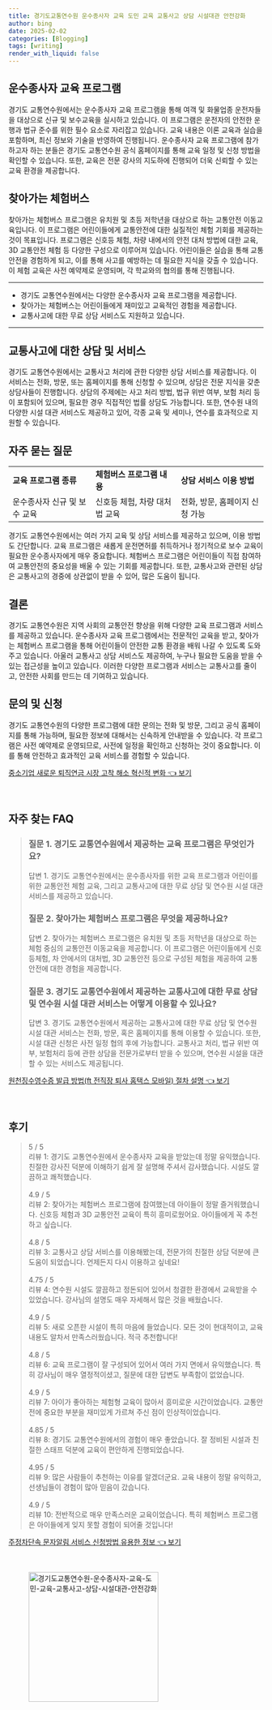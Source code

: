 ```yaml
---
title: 경기도교통연수원 운수종사자 교육 도민 교육 교통사고 상담 시설대관 안전강화
author: bing
date: 2025-02-02
categories: [Blogging]
tags: [writing]
render_with_liquid: false
---
```



<h2 id='운수종사자 교육 프로그램'>운수종사자 교육 프로그램</h2>

<p>경기도 교통연수원에서는 운수종사자 교육 프로그램을 통해 여객 및 화물업종 운전자들을 대상으로 신규 및 보수교육을 실시하고 있습니다. 이 프로그램은 운전자의 안전한 운행과 법규 준수를 위한 필수 요소로 자리잡고 있습니다. 교육 내용은 이론 교육과 실습을 포함하며, 최신 정보와 기술을 반영하여 진행됩니다. 운수종사자 교육 프로그램에 참가하고자 하는 분들은 경기도 교통연수원 공식 홈페이지를 통해 교육 일정 및 신청 방법을 확인할 수 있습니다. 또한, 교육은 전문 강사의 지도하에 진행되어 더욱 신뢰할 수 있는 교육 환경을 제공합니다. </p>

<h2 id='찾아가는 체험버스'>찾아가는 체험버스</h2>

<p>찾아가는 체험버스 프로그램은 유치원 및 초등 저학년을 대상으로 하는 교통안전 이동교육입니다. 이 프로그램은 어린이들에게 교통안전에 대한 실질적인 체험 기회를 제공하는 것이 목표입니다. 프로그램은 신호등 체험, 차량 내에서의 안전 대처 방법에 대한 교육, 3D 교통안전 체험 등 다양한 구성으로 이루어져 있습니다. 어린이들은 실습을 통해 교통안전을 경험하게 되고, 이를 통해 사고를 예방하는 데 필요한 지식을 갖출 수 있습니다. 이 체험 교육은 사전 예약제로 운영되며, 각 학교와의 협의를 통해 진행됩니다.</p>

<hr />

<ul>
    <li>경기도 교통연수원에서는 다양한 운수종사자 교육 프로그램을 제공합니다.</li>
    <li>찾아가는 체험버스는 어린이들에게 재미있고 교육적인 경험을 제공합니다.</li>
    <li>교통사고에 대한 무료 상담 서비스도 지원하고 있습니다.</li>
</ul>

<hr />

<h2 id='교통사고에 대한 상담 및 서비스'>교통사고에 대한 상담 및 서비스</h2>

<p>경기도 교통연수원에서는 교통사고 처리에 관한 다양한 상담 서비스를 제공합니다. 이 서비스는 전화, 방문, 또는 홈페이지를 통해 신청할 수 있으며, 상담은 전문 지식을 갖춘 상담사들이 진행합니다. 상담의 주제에는 사고 처리 방법, 법규 위반 여부, 보험 처리 등이 포함되어 있으며, 필요한 경우 직접적인 법률 상담도 가능합니다. 또한, 연수원 내의 다양한 시설 대관 서비스도 제공하고 있어, 각종 교육 및 세미나, 연수를 효과적으로 지원할 수 있습니다.</p>

<h2 id='자주 묻는 질문'>자주 묻는 질문</h2>

<table>
    <tr>
        <td><b>교육 프로그램 종류</b></td>
        <td><b>체험버스 프로그램 내용</b></td>
        <td><b>상담 서비스 이용 방법</b></td>
    </tr>
    <tr>
        <td>운수종사자 신규 및 보수 교육</td>
        <td>신호등 체험, 차량 대처법 교육</td>
        <td>전화, 방문, 홈페이지 신청 가능</td>
    </tr>
</table>

<p>경기도 교통연수원에서는 여러 가지 교육 및 상담 서비스를 제공하고 있으며, 이용 방법도 간단합니다. 교육 프로그램은 새롭게 운전면허를 취득하거나 정기적으로 보수 교육이 필요한 운수종사자에게 매우 중요합니다. 체험버스 프로그램은 어린이들이 직접 참여하여 교통안전의 중요성을 배울 수 있는 기회를 제공합니다. 또한, 교통사고와 관련된 상담은 교통사고의 경중에 상관없이 받을 수 있어, 많은 도움이 됩니다.</p>

<h2 id='결론'>결론</h2>

<p>경기도 교통연수원은 지역 사회의 교통안전 향상을 위해 다양한 교육 프로그램과 서비스를 제공하고 있습니다. 운수종사자 교육 프로그램에서는 전문적인 교육을 받고, 찾아가는 체험버스 프로그램을 통해 어린이들이 안전한 교통 환경을 배워 나갈 수 있도록 도와주고 있습니다. 아울러 교통사고 상담 서비스도 제공하여, 누구나 필요한 도움을 받을 수 있는 접근성을 높이고 있습니다. 이러한 다양한 프로그램과 서비스는 교통사고를 줄이고, 안전한 사회를 만드는 데 기여하고 있습니다.</p>

<h2 id='문의 및 신청'>문의 및 신청</h2>

<p>경기도 교통연수원의 다양한 프로그램에 대한 문의는 전화 및 방문, 그리고 공식 홈페이지를 통해 가능하며, 필요한 정보에 대해서는 신속하게 안내받을 수 있습니다. 각 프로그램은 사전 예약제로 운영되므로, 사전에 일정을 확인하고 신청하는 것이 중요합니다. 이를 통해 안전하고 효과적인 교육 서비스를 경험할 수 있습니다.</p>


<p><a class="click-button" title="중소기업 새로운 퇴직연금 시장 고착 해소 혁신적 변화" href="https://aptwhite.github.io/posts/%EC%A4%91%EC%86%8C%EA%B8%B0%EC%97%85-%EC%83%88%EB%A1%9C%EC%9A%B4-%ED%87%B4%EC%A7%81%EC%97%B0%EA%B8%88-%EC%8B%9C%EC%9E%A5-%EA%B3%A0%EC%B0%A9-%ED%95%B4%EC%86%8C-%ED%98%81%EC%8B%A0%EC%A0%81-%EB%B3%80%ED%99%94/" rel="dofollow">중소기업 새로운 퇴직연금 시장 고착 해소 혁신적 변화 👈 보기</a></p><br>
<h2 id='자주_찾는_FAQ'>자주 찾는 FAQ</h2>
<div itemscope="" itemtype="https://schema.org/FAQPage"> 
<blockquote> 
<div itemscope="" itemprop="mainEntity" itemtype="https://schema.org/Question"> 
<h3 itemprop="name">질문 1. 경기도 교통연수원에서 제공하는 교육 프로그램은 무엇인가요?</h3> 
<div itemscope="" itemprop="acceptedAnswer" itemtype="https://schema.org/Answer"> 
<span itemprop="text"> 
<p>답변 1. 경기도 교통연수원에서는 운수종사자를 위한 교육 프로그램과 어린이를 위한 교통안전 체험 교육, 그리고 교통사고에 대한 무료 상담 및 연수원 시설 대관 서비스를 제공하고 있습니다.</p> 
</span> 
</div> 
</div> 

<div itemscope="" itemprop="mainEntity" itemtype="https://schema.org/Question"> 
<h3 itemprop="name">질문 2. 찾아가는 체험버스 프로그램은 무엇을 제공하나요?</h3> 
<div itemscope="" itemprop="acceptedAnswer" itemtype="https://schema.org/Answer"> 
<span itemprop="text"> 
<p>답변 2. 찾아가는 체험버스 프로그램은 유치원 및 초등 저학년을 대상으로 하는 체험 중심의 교통안전 이동교육을 제공합니다. 이 프로그램은 어린이들에게 신호등체험, 차 안에서의 대처법, 3D 교통안전 등으로 구성된 체험을 제공하여 교통안전에 대한 경험을 제공합니다.</p> 
</span> 
</div> 
</div> 

<div itemscope="" itemprop="mainEntity" itemtype="https://schema.org/Question"> 
<h3 itemprop="name">질문 3. 경기도 교통연수원에서 제공하는 교통사고에 대한 무료 상담 및 연수원 시설 대관 서비스는 어떻게 이용할 수 있나요?</h3> 
<div itemscope="" itemprop="acceptedAnswer" itemtype="https://schema.org/Answer"> 
<span itemprop="text"> 
<p>답변 3. 경기도 교통연수원에서 제공하는 교통사고에 대한 무료 상담 및 연수원 시설 대관 서비스는 전화, 방문, 혹은 홈페이지를 통해 이용할 수 있습니다. 또한, 시설 대관 신청은 사전 일정 협의 후에 가능합니다. 교통사고 처리, 법규 위반 여부, 보험처리 등에 관한 상담을 전문가로부터 받을 수 있으며, 연수원 시설을 대관할 수 있는 서비스도 제공됩니다.</p> 
</span> 
</div> 
</div> 

</blockquote> 
</div>
<p><a class="click-button" title="원천징수영수증 발급 방법(ft 전직장 퇴사 홈택스 모바일) 절차 설명" href="https://aptwhite.github.io/posts/%EC%9B%90%EC%B2%9C%EC%A7%95%EC%88%98%EC%98%81%EC%88%98%EC%A6%9D-%EB%B0%9C%EA%B8%89-%EB%B0%A9%EB%B2%95(ft-%EC%A0%84%EC%A7%81%EC%9E%A5-%ED%87%B4%EC%82%AC-%ED%99%88%ED%83%9D%EC%8A%A4-%EB%AA%A8%EB%B0%94%EC%9D%BC)-%EC%A0%88%EC%B0%A8-%EC%84%A4%EB%AA%85/" rel="dofollow">원천징수영수증 발급 방법(ft 전직장 퇴사 홈택스 모바일) 절차 설명 👈 보기</a></p><br>
<h2 id='후기'>후기</h2>
<div itemscope itemtype="https://schema.org/Product">
  <blockquote>
  <div itemprop="review" itemscope itemtype="https://schema.org/Review">
      <div itemprop="reviewRating" itemscope itemtype="https://schema.org/Rating"> <span itemprop="ratingValue">5</span> / <span itemprop="bestRating">5</span> </div>
      <span itemprop="reviewBody">리뷰 1: 경기도 교통연수원에서 운수종사자 교육을 받았는데 정말 유익했습니다. 친절한 강사진 덕분에 이해하기 쉽게 잘 설명해 주셔서 감사했습니다. 시설도 깔끔하고 쾌적했습니다.</span>
  </div>
  <br>
  <div itemprop="review" itemscope itemtype="https://schema.org/Review">
      <div itemprop="reviewRating" itemscope itemtype="https://schema.org/Rating"> <span itemprop="ratingValue">4.9</span> / <span itemprop="bestRating">5</span> </div>
      <span itemprop="reviewBody">리뷰 2: 찾아가는 체험버스 프로그램에 참여했는데 아이들이 정말 즐거워했습니다. 신호등 체험과 3D 교통안전 교육이 특히 흥미로웠어요. 아이들에게 꼭 추천하고 싶습니다.</span>
  </div>
  <br>
  <div itemprop="review" itemscope itemtype="https://schema.org/Review">
      <div itemprop="reviewRating" itemscope itemtype="https://schema.org/Rating"> <span itemprop="ratingValue">4.8</span> / <span itemprop="bestRating">5</span> </div>
      <span itemprop="reviewBody">리뷰 3: 교통사고 상담 서비스를 이용해봤는데, 전문가의 친절한 상담 덕분에 큰 도움이 되었습니다. 언제든지 다시 이용하고 싶네요!</span>
  </div>
  <br>
  <div itemprop="review" itemscope itemtype="https://schema.org/Review">
      <div itemprop="reviewRating" itemscope itemtype="https://schema.org/Rating"> <span itemprop="ratingValue">4.75</span> / <span itemprop="bestRating">5</span> </div>
      <span itemprop="reviewBody">리뷰 4: 연수원 시설도 깔끔하고 정돈되어 있어서 청결한 환경에서 교육받을 수 있었습니다. 강사님의 설명도 매우 자세해서 많은 것을 배웠습니다.</span>
  </div>
  <br>
  <div itemprop="review" itemscope itemtype="https://schema.org/Review">
      <div itemprop="reviewRating" itemscope itemtype="https://schema.org/Rating"> <span itemprop="ratingValue">4.9</span> / <span itemprop="bestRating">5</span> </div>
      <span itemprop="reviewBody">리뷰 5: 새로 오픈한 시설이 특히 마음에 들었습니다. 모든 것이 현대적이고, 교육 내용도 알차서 만족스러웠습니다. 적극 추천합니다!</span>
  </div>
  <br>
  <div itemprop="review" itemscope itemtype="https://schema.org/Review">
      <div itemprop="reviewRating" itemscope itemtype="https://schema.org/Rating"> <span itemprop="ratingValue">4.8</span> / <span itemprop="bestRating">5</span> </div>
      <span itemprop="reviewBody">리뷰 6: 교육 프로그램이 잘 구성되어 있어서 여러 가지 면에서 유익했습니다. 특히 강사님이 매우 열정적이셨고, 질문에 대한 답변도 부족함이 없었습니다.</span>
  </div>
  <br>
  <div itemprop="review" itemscope itemtype="https://schema.org/Review">
      <div itemprop="reviewRating" itemscope itemtype="https://schema.org/Rating"> <span itemprop="ratingValue">4.9</span> / <span itemprop="bestRating">5</span> </div>
      <span itemprop="reviewBody">리뷰 7: 아이가 좋아하는 체험형 교육이 많아서 흥미로운 시간이었습니다. 교통안전에 중요한 부분을 재미있게 가르쳐 주신 점이 인상적이었습니다.</span>
  </div>
  <br>
  <div itemprop="review" itemscope itemtype="https://schema.org/Review">
      <div itemprop="reviewRating" itemscope itemtype="https://schema.org/Rating"> <span itemprop="ratingValue">4.85</span> / <span itemprop="bestRating">5</span> </div>
      <span itemprop="reviewBody">리뷰 8: 경기도 교통연수원에서의 경험이 매우 좋았습니다. 잘 정비된 시설과 친절한 스태프 덕분에 교육이 편안하게 진행되었습니다.</span>
  </div>
  <br>
  <div itemprop="review" itemscope itemtype="https://schema.org/Review">
      <div itemprop="reviewRating" itemscope itemtype="https://schema.org/Rating"> <span itemprop="ratingValue">4.95</span> / <span itemprop="bestRating">5</span> </div>
      <span itemprop="reviewBody">리뷰 9: 많은 사람들이 추천하는 이유를 알겠더군요. 교육 내용이 정말 유익하고, 선생님들이 경험이 많아 믿음이 갔습니다.</span>
  </div>
  <br>
  <div itemprop="review" itemscope itemtype="https://schema.org/Review">
      <div itemprop="reviewRating" itemscope itemtype="https://schema.org/Rating"> <span itemprop="ratingValue">4.9</span> / <span itemprop="bestRating">5</span> </div>
      <span itemprop="reviewBody">리뷰 10: 전반적으로 매우 만족스러운 교육이었습니다. 특히 체험버스 프로그램은 아이들에게 잊지 못할 경험이 되어줄 것입니다!</span>
  </div>
  </blockquote>
</div>
<p><a class="click-button" title="주정차단속 문자알림 서비스 신청방법 유용한 정보" href="https://aptwhite.github.io/posts/%EC%A3%BC%EC%A0%95%EC%B0%A8%EB%8B%A8%EC%86%8D-%EB%AC%B8%EC%9E%90%EC%95%8C%EB%A6%BC-%EC%84%9C%EB%B9%84%EC%8A%A4-%EC%8B%A0%EC%B2%AD%EB%B0%A9%EB%B2%95-%EC%9C%A0%EC%9A%A9%ED%95%9C-%EC%A0%95%EB%B3%B4/" rel="dofollow">주정차단속 문자알림 서비스 신청방법 유용한 정보 👈 보기</a></p><br>
<figure class="image"><img src="https://aptwhite.github.io/assets/img/thumbnail/경기도교통연수원-운수종사자-교육-도민-교육-교통사고-상담-시설대관-안전강화.webp" alt="경기도교통연수원-운수종사자-교육-도민-교육-교통사고-상담-시설대관-안전강화" width="256" height="256"></figure>